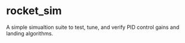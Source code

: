 # rocket_sim

A simple simualtion suite to test, tune, and verify PID control gains and landing algorithms.

